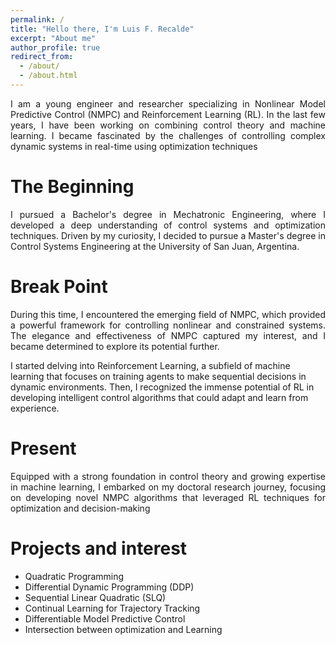 ```yaml
---
permalink: /
title: "Hello there, I'm Luis F. Recalde"
excerpt: "About me"
author_profile: true
redirect_from: 
  - /about/
  - /about.html
---
```


<p style='text-align: justify;'> 
I am a young engineer and researcher specializing in Nonlinear Model Predictive Control (NMPC) and Reinforcement Learning (RL). In the last few years, I have been working on combining control theory and machine learning. I became fascinated by the challenges of controlling complex dynamic systems in real-time using optimization techniques
 </p>

The Beginning 
======
<p style='text-align: justify;'> 
I pursued a Bachelor's degree in Mechatronic Engineering, where I developed a deep understanding of control systems and optimization techniques. Driven by my curiosity, I decided to pursue a Master's degree in Control Systems Engineering at the University of San Juan, Argentina.
 </p>


Break Point
======
<p style='text-align: justify;'> 
During this time, I encountered the emerging field of NMPC, which provided a powerful framework for controlling nonlinear and constrained systems. The elegance and effectiveness of NMPC captured my interest, and I became determined to explore its potential further. 

I started delving into Reinforcement Learning, a subfield of machine learning that focuses on training agents to make sequential decisions in dynamic environments. Then, I recognized the immense potential of RL in developing intelligent control algorithms that could adapt and learn from experience.
 </p>

Present
======
<p style='text-align: justify;'> 
Equipped with a strong foundation in control theory and growing expertise in machine learning, I embarked on my doctoral research journey, focusing on developing novel NMPC algorithms that leveraged RL techniques for optimization and decision-making
 </p>

 Projects and interest
======
* Quadratic Programming
* Differential Dynamic Programming (DDP)
* Sequential Linear Quadratic (SLQ) 
* Continual Learning for Trajectory Tracking
* Differentiable Model Predictive Control
* Intersection between optimization and Learning